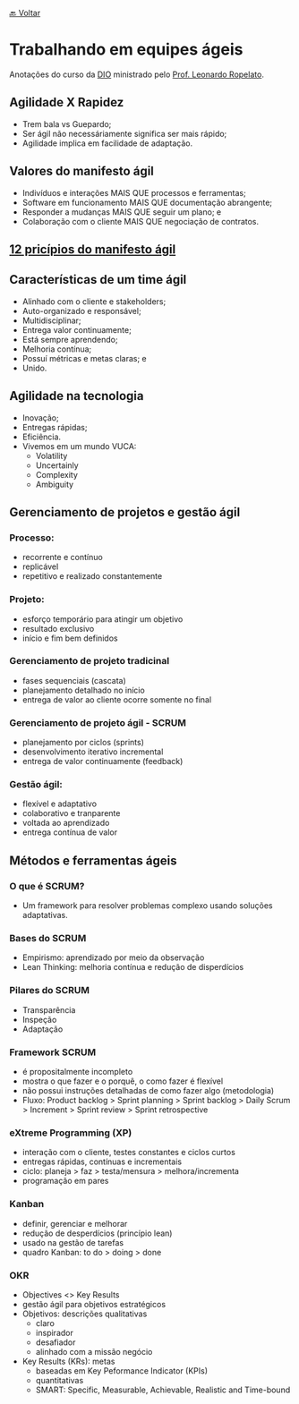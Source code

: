 [🔙 Voltar](https://github.com/jpmjunior/dio-desafio-github-primeiro-repositorio)

# Trabalhando em equipes ágeis

Anotações do curso da [DIO](https://dio.me) ministrado pelo [Prof. Leonardo Ropelato](https://www.linkedin.com/in/leonardo-ropelato/).

## Agilidade X Rapidez
 - Trem bala vs Guepardo;
 - Ser ágil não necessáriamente significa ser mais rápido;
 - Agilidade implica em facilidade de adaptação.

## Valores do manifesto ágil
 - Indivíduos e interações MAIS QUE processos e ferramentas;
 - Software em funcionamento MAIS QUE documentação abrangente;
 - Responder a mudanças MAIS QUE seguir um plano; e
 - Colaboração com o cliente MAIS QUE negociação de contratos.

## [12 pricípios do manifesto ágil](https://www.objective.com.br/insights/manifesto-agil/#:~:text=12%20princ%C3%ADpios%20do%20Manifesto%20%C3%81gil&text=%E2%80%9CNossa%20maior%20prioridade%20%C3%A9%20satisfazer,vantagem%20competitiva%20para%20o%20cliente%E2%80%9D)

## Características de um time ágil
 - Alinhado com o cliente e stakeholders;
 - Auto-organizado e responsável;
 - Multidisciplinar;
 - Entrega valor continuamente;
 - Está sempre aprendendo;
 - Melhoria contínua;
 - Possuí métricas e metas claras; e
 - Unido.

## Agilidade na tecnologia
 - Inovação;
 - Entregas rápidas;
 - Eficiência.
 - Vivemos em um mundo VUCA:
   - Volatility
   - Uncertainly
   - Complexity
   - Ambiguity

## Gerenciamento de projetos e gestão ágil

### Processo:
 - recorrente e contínuo
 - replicável
 - repetitivo e realizado constantemente

### Projeto:
 - esforço temporário para atingir um objetivo
 - resultado exclusivo
 - início e fim bem definidos

### Gerenciamento de projeto tradicinal
 - fases sequenciais (cascata)
 - planejamento detalhado no início
 - entrega de valor ao cliente ocorre somente no final

### Gerenciamento de projeto ágil - SCRUM
 - planejamento por ciclos (sprints)
 - desenvolvimento iterativo incremental
 - entrega de valor continuamente (feedback)

### Gestão ágil:
 - flexível e adaptativo
 - colaborativo e tranparente
 - voltada ao aprendizado
 - entrega contínua de valor

## Métodos e ferramentas ágeis

### O que é SCRUM?
 - Um framework para resolver problemas complexo usando soluções adaptativas.

### Bases do SCRUM
 - Empirismo: aprendizado por meio da observação
 - Lean Thinking: melhoria contínua e redução de disperdícios

### Pilares do SCRUM
 - Transparência
 - Inspeção
 - Adaptação

### Framework SCRUM
 - é propositalmente incompleto
 - mostra o que fazer e o porquê, o como fazer é flexível
 - não possui instruções detalhadas de como fazer algo (metodologia)
 - Fluxo: Product backlog > Sprint planning > Sprint backlog > Daily Scrum > Increment > Sprint review > Sprint retrospective

### eXtreme Programming (XP)
 - interação com o cliente, testes constantes e ciclos curtos
 - entregas rápidas, contínuas e incrementais
 - ciclo: planeja > faz > testa/mensura > melhora/incrementa
 - programação em pares

### Kanban
 - definir, gerenciar e melhorar
 - redução de desperdícios (princípio lean)
 - usado na gestão de tarefas
 - quadro Kanban: to do > doing > done

### OKR
 - Objectives <> Key Results
 - gestão ágil para objetivos estratégicos
 - Objetivos: descrições qualitativas
   - claro
   - inspirador
   - desafiador
   - alinhado com a missão negócio
 - Key Results (KRs): metas
   - baseadas em Key Peformance Indicator (KPIs)
   - quantitativas
   - SMART: Specific, Measurable, Achievable, Realistic and Time-bound


